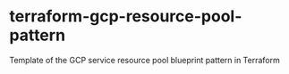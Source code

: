 # terraform-gcp-resource-pool-pattern
Template of the GCP service resource pool blueprint pattern in Terraform
